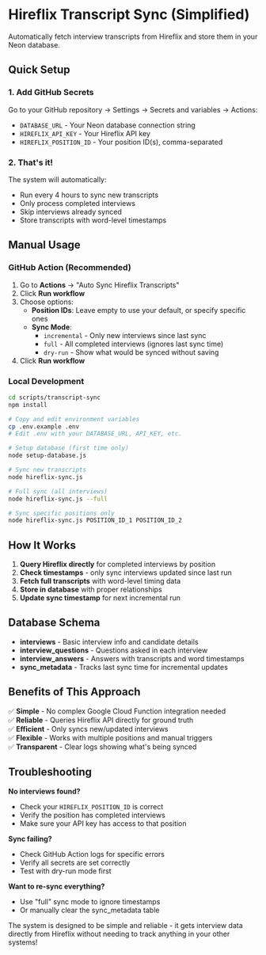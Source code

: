 # Hireflix Transcript Sync (Simplified)

Automatically fetch interview transcripts from Hireflix and store them in your Neon database.

## Quick Setup

### 1. Add GitHub Secrets

Go to your GitHub repository → Settings → Secrets and variables → Actions:

- `DATABASE_URL` - Your Neon database connection string
- `HIREFLIX_API_KEY` - Your Hireflix API key  
- `HIREFLIX_POSITION_ID` - Your position ID(s), comma-separated

### 2. That's it!

The system will automatically:
- Run every 4 hours to sync new transcripts
- Only process completed interviews
- Skip interviews already synced
- Store transcripts with word-level timestamps

## Manual Usage

### GitHub Action (Recommended)

1. Go to **Actions** → "Auto Sync Hireflix Transcripts"
2. Click **Run workflow**
3. Choose options:
   - **Position IDs**: Leave empty to use your default, or specify specific ones
   - **Sync Mode**: 
     - `incremental` - Only new interviews since last sync
     - `full` - All completed interviews (ignores last sync time)
     - `dry-run` - Show what would be synced without saving
4. Click **Run workflow**

### Local Development

```bash
cd scripts/transcript-sync
npm install

# Copy and edit environment variables
cp .env.example .env
# Edit .env with your DATABASE_URL, API_KEY, etc.

# Setup database (first time only)
node setup-database.js

# Sync new transcripts
node hireflix-sync.js

# Full sync (all interviews)
node hireflix-sync.js --full

# Sync specific positions only
node hireflix-sync.js POSITION_ID_1 POSITION_ID_2
```

## How It Works

1. **Query Hireflix directly** for completed interviews by position
2. **Check timestamps** - only sync interviews updated since last run
3. **Fetch full transcripts** with word-level timing data
4. **Store in database** with proper relationships
5. **Update sync timestamp** for next incremental run

## Database Schema

- **interviews** - Basic interview info and candidate details
- **interview_questions** - Questions asked in each interview
- **interview_answers** - Answers with transcripts and word timestamps
- **sync_metadata** - Tracks last sync time for incremental updates

## Benefits of This Approach

✅ **Simple** - No complex Google Cloud Function integration needed  
✅ **Reliable** - Queries Hireflix API directly for ground truth  
✅ **Efficient** - Only syncs new/updated interviews  
✅ **Flexible** - Works with multiple positions and manual triggers  
✅ **Transparent** - Clear logs showing what's being synced  

## Troubleshooting

**No interviews found?**
- Check your `HIREFLIX_POSITION_ID` is correct
- Verify the position has completed interviews
- Make sure your API key has access to that position

**Sync failing?**
- Check GitHub Action logs for specific errors
- Verify all secrets are set correctly  
- Test with dry-run mode first

**Want to re-sync everything?**
- Use "full" sync mode to ignore timestamps
- Or manually clear the sync_metadata table

The system is designed to be simple and reliable - it gets interview data directly from Hireflix without needing to track anything in your other systems!